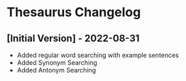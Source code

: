 # Thesaurus Changelog

## [Initial Version] - 2022-08-31

- Added regular word searching with example sentences
- Added Synonym Searching
- Added Antonym Searching